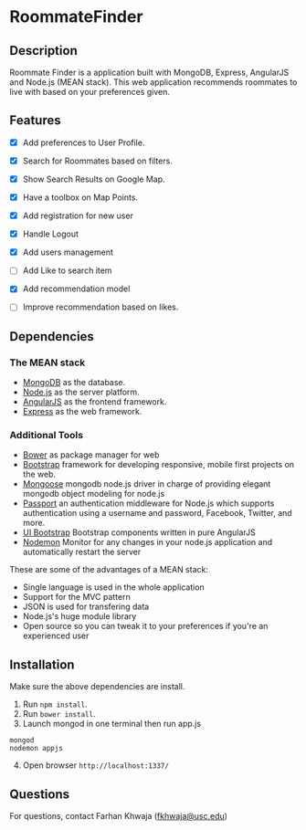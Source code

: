 # RoommateFinder

## Description

Roommate Finder is a application built with MongoDB, Express, AngularJS and Node.js (MEAN stack). This web application recommends roommates to live with based on your preferences given.

## Features

- [x] Add preferences to User Profile.
- [x] Search for Roommates based on filters.
- [x] Show Search Results on Google Map.
- [x] Have a toolbox on Map Points.
- [x] Add registration for new user
- [x] Handle Logout
- [x] Add users management
- [ ] Add Like to search item
- [x] Add recommendation model
- [ ] Improve recommendation based on likes.


## Dependencies

### The MEAN stack

* [MongoDB](http://www.mongodb.org/) as the database.
* [Node.js](http://nodejs.org/) as the server platform.
* [AngularJS](https://angularjs.org/) as the frontend framework.
* [Express](http://expressjs.com/) as the web framework.

### Additional Tools

* [Bower](http://bower.io/) as package manager for web
* [Bootstrap](http://getbootstrap.com/) framework for developing responsive, mobile first projects on the web.
* [Mongoose](http://mongoosejs.com/) mongodb node.js driver in charge of providing elegant mongodb object modeling for node.js
* [Passport](http://passportjs.org/) an authentication middleware for Node.js which supports authentication using a username and password, Facebook, Twitter, and more.
* [UI Bootstrap](http://angular-ui.github.io/bootstrap/) Bootstrap components written in pure AngularJS
* [Nodemon](https://github.com/remy/nodemon) Monitor for any changes in your node.js application and automatically restart the server


These are some of the advantages of a MEAN stack:

- Single language is used in the whole application
- Support for the MVC pattern
- JSON is used for transfering data
- Node.js's huge module library
- Open source so you can tweak it to your preferences if you're an experienced user

## Installation

Make sure the above dependencies are install. 

1. Run <code>npm install</code>.
2. Run <code>bower install</code>.
3. Launch mongod in one terminal then run app.js
````
mongod
nodemon appjs
````
4. Open browser `http://localhost:1337/`

## Questions

For questions, contact Farhan Khwaja (fkhwaja@usc.edu)

